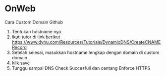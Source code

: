# OnWeb

Cara Custom Domain Github

1. Tentukan hostname nya
2. ikuti tutor di link berikut
   https://www.dynu.com/Resources/Tutorials/DynamicDNS/CreateCNAMERecord
3. Setelah selesai, masukkan hostname lengkap dengan domain di custom domain
4. klik save
5. Tunggu sampai DNS Check Succesfull dan centang Enforce HTTPS
